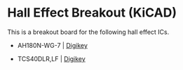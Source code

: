 # Hall Effect Breakout (KiCAD)

This is a breakout board for the following hall effect ICs.

- AH180N-WG-7 | [Digikey](http://www.digikey.com/product-search/en?keywords=AH180N-WG-7DICT-ND)

- TCS40DLR,LF | [Digikey](http://www.digikey.com/product-search/en?keywords=TCS40DLRLFCT)
